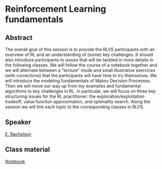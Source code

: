 # Reinforcement Learning fundamentals

## Abstract

The overall goal of this session is to provide the RLVS participants with an overview of RL and an understanding of (some) key challenges. It should also introduce participants to issues that will be tackled in more details in the following classes. We will follow the course of a notebook together and we will alternate between a "lecture" mode and small illustrative exercices (with corrections) that the participants will have time to try themselves. We will introduce the modeling fundamentals of Makov Decision Processes. Then we will move our way up from toy examples and fundamental algorithms to key challenges in RL. In particular, we will focus on three key structuring issues for the RL practitioner: the exploration/exploitation tradeoff, value function approximation, and optimality search. Along the session we will link each topic to the corresponding classes in RLVS.

## Speaker

[E. Rachelson](emmanuel-rachelson.md)

## Class material

[Notebook](#)


